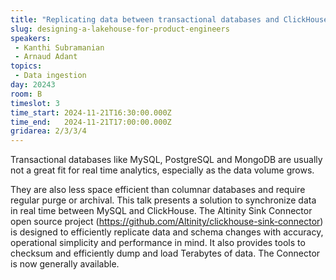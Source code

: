```yaml
---
title: "Replicating data between transactional databases and ClickHouse®"
slug: designing-a-lakehouse-for-product-engineers
speakers:
 - Kanthi Subramanian
 - Arnaud Adant
topics:
 - Data ingestion
day: 20243
room: B
timeslot: 3
time_start: 2024-11-21T16:30:00.000Z
time_end:   2024-11-21T17:00:00.000Z
gridarea: 2/3/3/4
---
```


Transactional databases like MySQL, PostgreSQL and MongoDB are usually not a great fit for real time analytics, especially as the data volume grows.

They are also less space efficient than columnar databases and require regular purge or archival. This talk presents a solution to synchronize data in real time between MySQL and ClickHouse. The Altinity Sink Connector open source project (https://github.com/Altinity/clickhouse-sink-connector) is designed to efficiently replicate data and schema changes with accuracy, operational simplicity and performance in mind. It also provides tools to checksum and efficiently dump and load Terabytes of data. The Connector is now generally available.